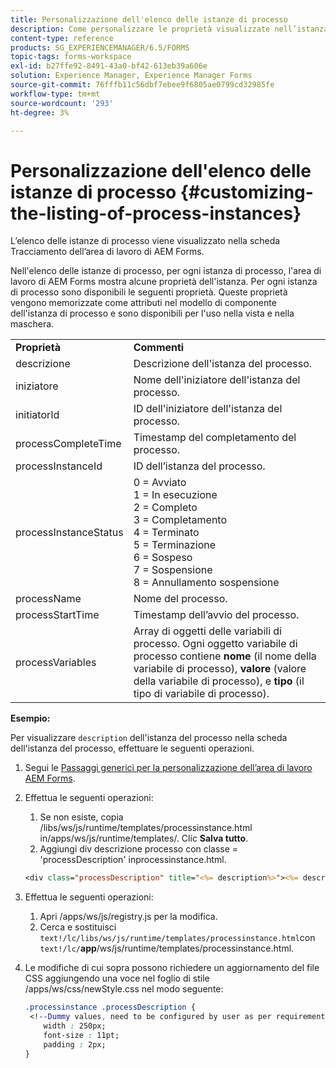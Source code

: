 ```yaml
---
title: Personalizzazione dell'elenco delle istanze di processo
description: Come personalizzare le proprietà visualizzate nell’istanza del processo nell’area di lavoro di AEM Forms.
content-type: reference
products: SG_EXPERIENCEMANAGER/6.5/FORMS
topic-tags: forms-workspace
exl-id: b27ffe92-8491-43a0-bf42-613eb39a606e
solution: Experience Manager, Experience Manager Forms
source-git-commit: 76fffb11c56dbf7ebee9f6805ae0799cd32985fe
workflow-type: tm+mt
source-wordcount: '293'
ht-degree: 3%

---
```


# Personalizzazione dell&#39;elenco delle istanze di processo {#customizing-the-listing-of-process-instances}

L’elenco delle istanze di processo viene visualizzato nella scheda Tracciamento dell’area di lavoro di AEM Forms.

Nell&#39;elenco delle istanze di processo, per ogni istanza di processo, l&#39;area di lavoro di AEM Forms mostra alcune proprietà dell&#39;istanza. Per ogni istanza di processo sono disponibili le seguenti proprietà. Queste proprietà vengono memorizzate come attributi nel modello di componente dell&#39;istanza di processo e sono disponibili per l&#39;uso nella vista e nella maschera.

<table>
 <tbody>
  <tr>
   <td><strong>Proprietà</strong></td>
   <td><strong>Commenti</strong></td>
  </tr>
  <tr>
   <td>descrizione</td>
   <td>Descrizione dell'istanza del processo.</td>
  </tr>
  <tr>
   <td>iniziatore</td>
   <td>Nome dell'iniziatore dell'istanza del processo.</td>
  </tr>
  <tr>
   <td>initiatorId</td>
   <td>ID dell'iniziatore dell'istanza del processo.</td>
  </tr>
  <tr>
   <td>processCompleteTime</td>
   <td>Timestamp del completamento del processo.</td>
  </tr>
  <tr>
   <td>processInstanceId</td>
   <td>ID dell’istanza del processo.</td>
  </tr>
  <tr>
   <td>processInstanceStatus</td>
   <td>0 = Avviato<br /> 1 = In esecuzione<br /> 2 = Completo<br /> 3 = Completamento<br /> 4 = Terminato<br /> 5 = Terminazione<br /> 6 = Sospeso<br /> 7 = Sospensione<br /> 8 = Annullamento sospensione</td>
  </tr>
  <tr>
   <td>processName</td>
   <td>Nome del processo.</td>
  </tr>
  <tr>
   <td>processStartTime</td>
   <td>Timestamp dell’avvio del processo.</td>
  </tr>
  <tr>
   <td>processVariables</td>
   <td>Array di oggetti delle variabili di processo. Ogni oggetto variabile di processo contiene <strong>nome</strong> (il nome della variabile di processo), <strong>valore</strong> (valore della variabile di processo), e<strong> tipo</strong> (il tipo di variabile di processo).</td>
  </tr>
 </tbody>
</table>

**Esempio:**

Per visualizzare `description` dell&#39;istanza del processo nella scheda dell&#39;istanza del processo, effettuare le seguenti operazioni.

1. Segui le [Passaggi generici per la personalizzazione dell’area di lavoro AEM Forms](/help/forms/using/generic-steps-html-workspace-customization.md).
1. Effettua le seguenti operazioni:

   1. Se non esiste, copia /libs/ws/js/runtime/templates/processinstance.html in/apps/ws/js/runtime/templates/. Clic **Salva tutto**.
   1. Aggiungi div descrizione processo con classe = &#39;processDescription&#39; inprocessinstance.html.

   ```jsp
   <div class="processDescription" title="<%= description%>"><%= description%></div>
   ```

1. Effettua le seguenti operazioni:

   1. Apri /apps/ws/js/registry.js per la modifica.
   1. Cerca e sostituisci `text!/lc/libs/ws/js/runtime/templates/processinstance.html`con `text!/lc/`**app**/ws/js/runtime/templates/processinstance.html.

1. Le modifiche di cui sopra possono richiedere un aggiornamento del file CSS aggiungendo una voce nel foglio di stile /apps/ws/css/newStyle.css nel modo seguente:

   ```css
   .processinstance .processDescription {
    <!--Dummy values, need to be configured by user as per requirement and user can add or delete any property depending upon requirement-->
       width : 250px;
       font-size : 11pt;
       padding : 2px;
   }
   ```
